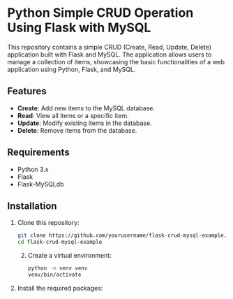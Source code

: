 # Python Simple CRUD Operation Using Flask with MySQL

This repository contains a simple CRUD (Create, Read, Update, Delete) application built with Flask and MySQL. The application allows users to manage a collection of items, showcasing the basic functionalities of a web application using Python, Flask, and MySQL.

## Features

- **Create**: Add new items to the MySQL database.
- **Read**: View all items or a specific item.
- **Update**: Modify existing items in the database.
- **Delete**: Remove items from the database.

## Requirements

- Python 3.x
- Flask
- Flask-MySQLdb

## Installation

1. Clone this repository:
   ```bash
   git clone https://github.com/yourusername/flask-crud-mysql-example.git
   cd flask-crud-mysql-example
   ```

   2. Create a virtual environment:
      ```bash
      python -m venv venv
      venv/bin/activate
      ```

  3. Install the required packages:
     ```bash
     
